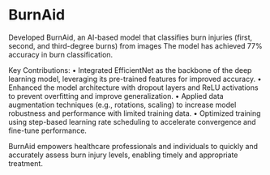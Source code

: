 # BurnAid
Developed BurnAid, an AI-based model that classifies burn injuries (first, second, and third-degree burns) from images 
The model has achieved 77% accuracy in burn classification.

Key Contributions:
	•	Integrated EfficientNet as the backbone of the deep learning model, leveraging its pre-trained features for improved accuracy.
	•	Enhanced the model architecture with dropout layers and ReLU activations to prevent overfitting and improve generalization.
	•	Applied data augmentation techniques (e.g., rotations, scaling) to increase model robustness and performance with limited training data.
	•	Optimized training using step-based learning rate scheduling to accelerate convergence and fine-tune performance.


BurnAid empowers healthcare professionals and individuals to quickly and accurately assess burn injury levels, enabling timely and appropriate treatment.
